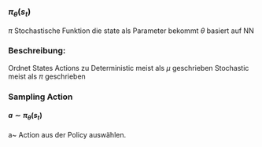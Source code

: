 ### $\pi_\theta(s_t)$
$\pi$ Stochastische Funktion die state als Parameter bekommt
$\theta$ basiert auf NN

### Beschreibung:
Ordnet States Actions zu
Deterministic meist als $\mu$ geschrieben
Stochastic meist als $\pi$ geschrieben
### Sampling Action
#### $a\sim\pi_\theta(s_t)$
a~ Action aus der Policy auswählen.
